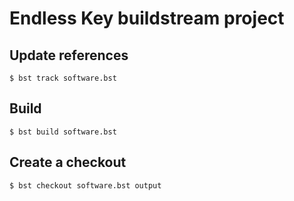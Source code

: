 # Endless Key buildstream project

## Update references
```
$ bst track software.bst
```

## Build
```
$ bst build software.bst
```

## Create a checkout
```
$ bst checkout software.bst output
```
